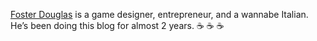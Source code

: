 [Foster Douglas](/about) is a game designer, entrepreneur, and a wannabe Italian. He’s been doing this blog for almost 2 years. :coffee: :coffee: :coffee:
